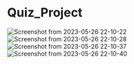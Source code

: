 # Quiz_Project
![Screenshot from 2023-05-26 22-10-22](https://github.com/Rowyda020/Quiz_Project/assets/76496105/ced1a0f8-2e1e-4f46-a7a4-4920dc0afe28)
![Screenshot from 2023-05-26 22-10-28](https://github.com/Rowyda020/Quiz_Project/assets/76496105/566491a0-d122-4960-a86d-2b76cd4a128d)
![Screenshot from 2023-05-26 22-10-37](https://github.com/Rowyda020/Quiz_Project/assets/76496105/dff3a2e1-d497-4301-9759-07e3a0a5d506)
![Screenshot from 2023-05-26 22-10-40](https://github.com/Rowyda020/Quiz_Project/assets/76496105/f72b6fd2-61c5-4a23-a560-685e501dd497)
